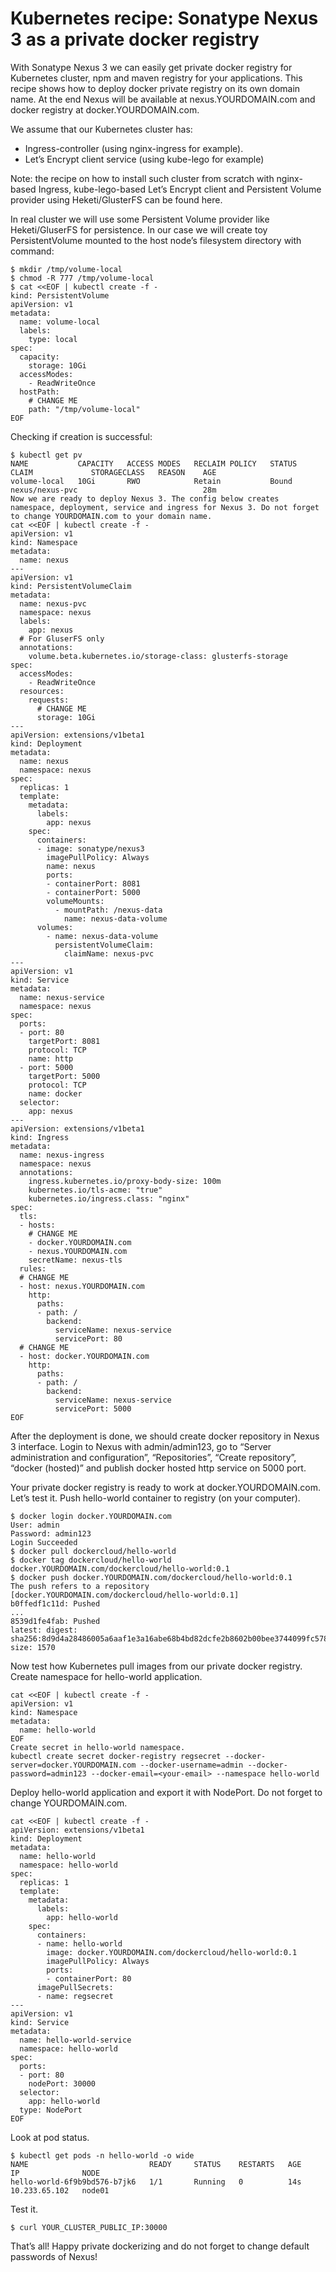 # Kubernetes recipe: Sonatype Nexus 3 as a private docker registry

With Sonatype Nexus 3 we can easily get private docker registry for Kubernetes cluster, npm and maven registry for your applications. This recipe shows how to deploy docker private registry on its own domain name. At the end Nexus will be available at nexus.YOURDOMAIN.com and docker registry at docker.YOURDOMAIN.com.

We assume that our Kubernetes cluster has:
- Ingress-controller (using nginx-ingress for example).
- Let’s Encrypt client service (using kube-lego for example)

<aside class="notice">
Note: the recipe on how to install such cluster from scratch with nginx-based Ingress, kube-lego-based Let’s Encrypt client and Persistent Volume provider using Heketi/GlusterFS can be found here.
</aside>

In real cluster we will use some Persistent Volume provider like Heketi/GluserFS for persistence. In our case we will create toy PersistentVolume mounted to the host node’s filesystem directory with command:

```
$ mkdir /tmp/volume-local
$ chmod -R 777 /tmp/volume-local
$ cat <<EOF | kubectl create -f -
kind: PersistentVolume
apiVersion: v1
metadata:
  name: volume-local
  labels:
    type: local
spec:
  capacity:
    storage: 10Gi
  accessModes:
    - ReadWriteOnce
  hostPath:
    # CHANGE ME
    path: "/tmp/volume-local"
EOF
```

Сheсking if creation is successful:

```
$ kubectl get pv
NAME           CAPACITY   ACCESS MODES   RECLAIM POLICY   STATUS    CLAIM             STORAGECLASS   REASON    AGE
volume-local   10Gi       RWO            Retain           Bound     nexus/nexus-pvc                            28m
Now we are ready to deploy Nexus 3. The config below creates namespace, deployment, service and ingress for Nexus 3. Do not forget to change YOURDOMAIN.com to your domain name.
cat <<EOF | kubectl create -f -
apiVersion: v1
kind: Namespace
metadata:
  name: nexus
---
apiVersion: v1
kind: PersistentVolumeClaim
metadata:
  name: nexus-pvc
  namespace: nexus
  labels:
    app: nexus
  # For GluserFS only
  annotations:
    volume.beta.kubernetes.io/storage-class: glusterfs-storage
spec:
  accessModes:
    - ReadWriteOnce
  resources:
    requests:
      # CHANGE ME
      storage: 10Gi
---
apiVersion: extensions/v1beta1
kind: Deployment
metadata:
  name: nexus
  namespace: nexus
spec:
  replicas: 1
  template:
    metadata:
      labels:
        app: nexus
    spec:
      containers:
      - image: sonatype/nexus3
        imagePullPolicy: Always
        name: nexus
        ports:
        - containerPort: 8081
        - containerPort: 5000
        volumeMounts:
          - mountPath: /nexus-data
            name: nexus-data-volume
      volumes:
        - name: nexus-data-volume
          persistentVolumeClaim:
            claimName: nexus-pvc
---
apiVersion: v1
kind: Service
metadata:
  name: nexus-service
  namespace: nexus
spec:
  ports:
  - port: 80
    targetPort: 8081
    protocol: TCP
    name: http
  - port: 5000
    targetPort: 5000
    protocol: TCP
    name: docker
  selector:
    app: nexus
---
apiVersion: extensions/v1beta1
kind: Ingress
metadata:
  name: nexus-ingress
  namespace: nexus
  annotations:
    ingress.kubernetes.io/proxy-body-size: 100m
    kubernetes.io/tls-acme: "true"
    kubernetes.io/ingress.class: "nginx"
spec:
  tls:
  - hosts:
    # CHANGE ME
    - docker.YOURDOMAIN.com
    - nexus.YOURDOMAIN.com
    secretName: nexus-tls
  rules:
  # CHANGE ME
  - host: nexus.YOURDOMAIN.com
    http:
      paths:
      - path: /
        backend:
          serviceName: nexus-service
          servicePort: 80
  # CHANGE ME
  - host: docker.YOURDOMAIN.com
    http:
      paths:
      - path: /
        backend:
          serviceName: nexus-service
          servicePort: 5000
EOF
```

After the deployment is done, we should create docker repository in Nexus 3 interface. Login to Nexus with admin/admin123, go to “Server administration and configuration”, “Repositories”, “Create repository”, “docker (hosted)” and publish docker hosted http service on 5000 port.

Your private docker registry is ready to work at docker.YOURDOMAIN.com.
Let’s test it. Push hello-world container to registry (on your computer).

```
$ docker login docker.YOURDOMAIN.com
User: admin
Password: admin123
Login Succeeded
$ docker pull dockercloud/hello-world
$ docker tag dockercloud/hello-world docker.YOURDOMAIN.com/dockercloud/hello-world:0.1
$ docker push docker.YOURDOMAIN.com/dockercloud/hello-world:0.1
The push refers to a repository [docker.YOURDOMAIN.com/dockercloud/hello-world:0.1]
b0ffedf1c11d: Pushed
...
8539d1fe4fab: Pushed
latest: digest: sha256:8d9d4a28486005a6aaf1e3a16abe68b4bd82dcfe2b8602b00bee3744099fc578 size: 1570
```

Now test how Kubernetes pull images from our private docker registry. Create namespace for hello-world application.

```
cat <<EOF | kubectl create -f -
apiVersion: v1
kind: Namespace
metadata:
  name: hello-world
EOF
Create secret in hello-world namespace.
kubectl create secret docker-registry regsecret --docker-server=docker.YOURDOMAIN.com --docker-username=admin --docker-password=admin123 --docker-email=<your-email> --namespace hello-world
```

Deploy hello-world application and export it with NodePort. Do not forget to change YOURDOMAIN.com.

```
cat <<EOF | kubectl create -f -
apiVersion: extensions/v1beta1
kind: Deployment
metadata:
  name: hello-world
  namespace: hello-world
spec:
  replicas: 1
  template:
    metadata:
      labels:
        app: hello-world
    spec:
      containers:
      - name: hello-world
        image: docker.YOURDOMAIN.com/dockercloud/hello-world:0.1
        imagePullPolicy: Always
        ports:
        - containerPort: 80
      imagePullSecrets:
      - name: regsecret
---
apiVersion: v1
kind: Service
metadata:
  name: hello-world-service
  namespace: hello-world
spec:
  ports:
  - port: 80
    nodePort: 30000
  selector:
    app: hello-world
  type: NodePort
EOF
```

Look at pod status.

```
$ kubectl get pods -n hello-world -o wide
NAME                           READY     STATUS    RESTARTS   AGE       IP              NODE
hello-world-6f9b9bd576-b7jk6   1/1       Running   0          14s       10.233.65.102   node01
```

Test it.

```
$ curl YOUR_CLUSTER_PUBLIC_IP:30000

```

That’s all! Happy private dockerizing and do not forget to change default passwords of Nexus!